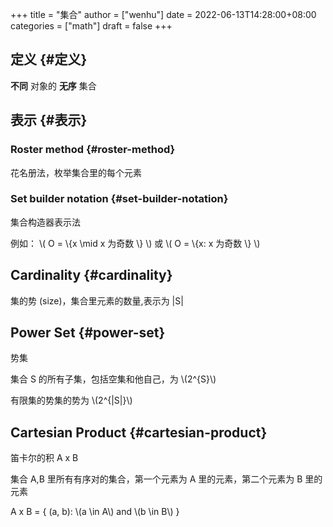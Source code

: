 +++
title = "集合"
author = ["wenhu"]
date = 2022-06-13T14:28:00+08:00
categories = ["math"]
draft = false
+++

## 定义 {#定义}

**不同** 对象的 **无序** 集合


## 表示 {#表示}


### Roster method {#roster-method}

花名册法，枚举集合里的每个元素


### Set builder notation {#set-builder-notation}

集合构造器表示法

例如： \\( O  = \\{x \mid x 为奇数 \\} \\) 或 \\( O  = \\{x: x 为奇数 \\} \\)


## Cardinality {#cardinality}

集的势 (size)，集合里元素的数量,表示为 |S|


## Power Set {#power-set}

势集

集合 S 的所有子集，包括空集和他自己，为 \\(2^{S}\\)

有限集的势集的势为 \\(2^{|S|}\\)


## Cartesian Product {#cartesian-product}

笛卡尔的积  A x B

集合 A,B 里所有有序对的集合，第一个元素为 A 里的元素，第二个元素为 B 里的元素

A x B = { (a, b): \\(a \in A\\) and \\(b \in B\\) }
